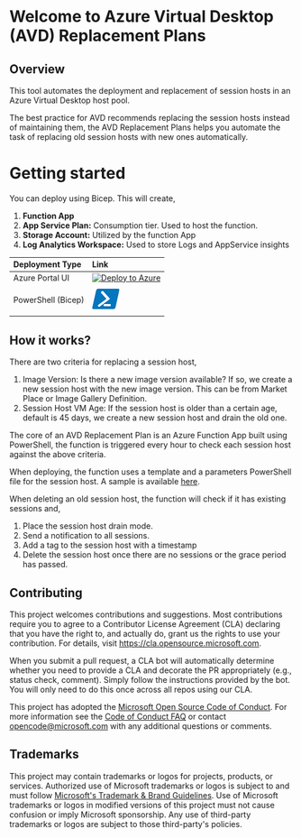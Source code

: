 # Welcome to Azure Virtual Desktop (AVD) Replacement Plans

## Overview

This tool automates the deployment and replacement of session hosts in an Azure Virtual Desktop host pool.

The best practice for AVD recommends replacing the session hosts instead of maintaining them,
the AVD Replacement Plans helps you automate the task of replacing old session hosts with new ones automatically.

# Getting started

You can deploy using Bicep. This will create,

1. **Function App**
2. **App Service Plan:** Consumption tier. Used to host the function.
3. **Storage Account:** Utilized by the function App
4. **Log Analytics Workspace:** Used to store Logs and AppService insights

| Deployment Type    | Link                                                                                                                                                                                                                                                                                                                                                                                                                       |
| :----------------- | :------------------------------------------------------------------------------------------------------------------------------------------------------------------------------------------------------------------------------------------------------------------------------------------------------------------------------------------------------------------------------------------------------------------------- |
| Azure Portal UI    | [![Deploy to Azure](https://aka.ms/deploytoazurebutton)](https://portal.azure.com/#blade/Microsoft_Azure_CreateUIDef/CustomDeploymentBlade/uri/https%3A%2F%2Fraw.githubusercontent.com%2FWillyMoselhy%2FAVDReplacementPlans%2Fmain%2Fportal-ui%2Fportal-deploy.json/uiFormDefinitionUri/https%3A%2F%2Fraw.githubusercontent.com%2FWillyMoselhy%2FAVDReplacementPlans%2Fmain%2Fportal-ui%2Fportal-ui.json) |
| PowerShell (Bicep) | [![Powershell/Azure CLI](./docs/icons/powershell.png)](./docs/bicepDeploy.md)

## How it works?

There are two criteria for replacing a session host,
1. Image Version: Is there a new image version available? If so, we create a new session host with the new image version. This can be from Market Place or Image Gallery Definition.
2. Session Host VM Age: If the session host is older than a certain age, default is 45 days, we create a new session host and drain the old one.

The core of an AVD Replacement Plan is an Azure Function App built using PowerShell, the function is triggered every hour to check each session host against the above criteria.

When deploying, the function uses a template and a parameters PowerShell file for the session host. A sample is available [here](SampleSessionHostTemplate).

When deleting an old session host, the function will check if it has existing sessions and,

1. Place the session host drain mode.
2. Send a notification to all sessions.
3. Add a tag to the session host with a timestamp
4. Delete the session host once there are no sessions or the grace period has passed.


## Contributing

This project welcomes contributions and suggestions.  Most contributions require you to agree to a
Contributor License Agreement (CLA) declaring that you have the right to, and actually do, grant us
the rights to use your contribution. For details, visit https://cla.opensource.microsoft.com.

When you submit a pull request, a CLA bot will automatically determine whether you need to provide
a CLA and decorate the PR appropriately (e.g., status check, comment). Simply follow the instructions
provided by the bot. You will only need to do this once across all repos using our CLA.

This project has adopted the [Microsoft Open Source Code of Conduct](https://opensource.microsoft.com/codeofconduct/).
For more information see the [Code of Conduct FAQ](https://opensource.microsoft.com/codeofconduct/faq/) or
contact [opencode@microsoft.com](mailto:opencode@microsoft.com) with any additional questions or comments.

## Trademarks

This project may contain trademarks or logos for projects, products, or services. Authorized use of Microsoft
trademarks or logos is subject to and must follow
[Microsoft's Trademark & Brand Guidelines](https://www.microsoft.com/en-us/legal/intellectualproperty/trademarks/usage/general).
Use of Microsoft trademarks or logos in modified versions of this project must not cause confusion or imply Microsoft sponsorship.
Any use of third-party trademarks or logos are subject to those third-party's policies.

